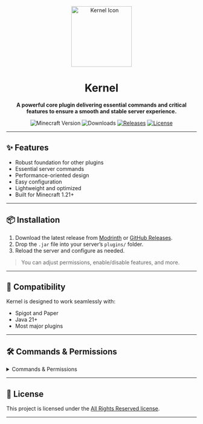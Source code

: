 <div align="center">

<a href="https://modrinth.com/plugin/kernel/" target="_blank" title="Kernel on Modrinth">
  <img width="160px" alt="Kernel Icon" src="https://cdn.modrinth.com/data/cached_images/86832cb77c5fbd391f7c7018f3e8369baf08ed9c.png">
</a>

<a name="readme-top"></a>

# Kernel

**A powerful core plugin delivering essential commands and critical features to ensure a smooth and stable server
experience.**

![Minecraft Version][minecraft_version_img]
![Downloads][downloads_img]
[![Releases][releases_img]][releases_url]
[![License][repo_license_img]][repo_license_url]

</div>

---

## ✨ Features

- Robust foundation for other plugins
- Essential server commands
- Performance-oriented design
- Easy configuration
- Lightweight and optimized
- Built for Minecraft 1.21+

---

## 📦 Installation

1. Download the latest release from [Modrinth](https://modrinth.com/project/kernel#download)
   or [GitHub Releases][releases_url].
2. Drop the `.jar` file into your server’s `plugins/` folder.
3. Reload the server and configure as needed.

> You can adjust permissions, enable/disable features, and more.

---

## 🧩 Compatibility

Kernel is designed to work seamlessly with:

* Spigot and Paper
* Java 21+
* Most major plugins

---

## 🛠️ Commands & Permissions

<details>
<summary>Commands & Permissions</summary>

| Command                     | Description                                   | Permission                   |
|-----------------------------|-----------------------------------------------|------------------------------|
| `/kernel`                   | Main command info/help.                       | `kernel.command.main`        |
| `/kernel help`              | Commands list.                                | `kernel.command.main.help`   |
| `/kernel reload`            | Reloads configuration.                        | `kernel.command.main.reload` |
| `/heal [player]`            | Heals a player to full health.                | `kernel.admin.heal`          |
| `/feed [player]`            | Fills a player's hunger to max.               | `kernel.admin.feed`          |
| `/fly [player]`             | Toggles flight mode.                          | `kernel.admin.fly`           |
| `/vanish [player]`          | Toggles vanish mode.                          | `kernel.admin.vanish`        |
| `/god [player]`             | Toggles god mode.                             | `kernel.admin.god`           |
| `/hat [player]`             | Puts the item in your hand on your head.      | `kernel.admin.hat`           |
| `/whois <player>`           | Displays detailed information about a player. | `kernel.admin.whois`         |
| `/broadcast <message>`      | Sends a message to the entire server.         | `kernel.admin.broadcast`     |
| `/adminchat <msg>`          | Sends a message to admin chat.                | `kernel.admin.adminchat`     |
| `/freeze [player]`          | Freezes a player, preventing all actions.     | `kernel.admin.freeze`        |
| `/clearchat`                | Clears chat for all players.                  | `kernel.admin.clearchat`     |
| `/speed <walk\|fly> <0-10>` | Changes a player's walk or fly speed.         | `kernel.admin.speed`         |
| `/repair`                   | Repairs the item in your hand.                | `kernel.admin.repair`        |
| `/enderchest [player]`      | Opens your ender chest.                       | `kernel.admin.enderchest`    |
| `/invsee <player>`          | Views another player's inventory.             | `kernel.admin.invsee`        |
| `/equsee <player>`          | Views another player's armors and offhand.    | `kernel.admin.equsee`        |

</details>

---

## 📃 License

This project is licensed under the [All Rights Reserved license][repo_license_url].

---

[downloads_img]: https://img.shields.io/modrinth/dt/kernel?color=default

[releases_img]: https://img.shields.io/github/v/release/Lightre/kernel?color=aqua

[releases_url]: https://github.com/Lightre/kernel/releases

[repo_license_img]: https://img.shields.io/badge/license-ARR-yellow.svg

[repo_license_url]: https://github.com/Lightre/kernel/blob/main/LICENSE

[minecraft_version_img]: https://img.shields.io/badge/minecraft-1.21x-green.svg